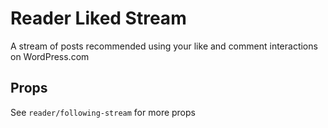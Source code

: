 # Reader Liked Stream

A stream of posts recommended using your like and comment interactions on WordPress.com

## Props

See `reader/following-stream` for more props